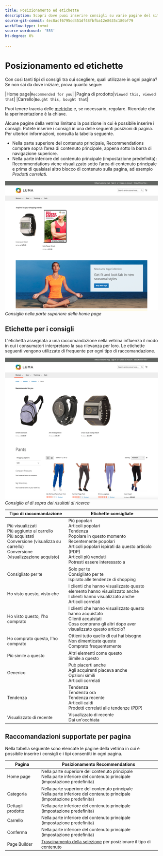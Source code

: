 ```yaml
---
title: Posizionamento ed etichette
description: Scopri dove puoi inserire consigli su varie pagine del sito e suggerimenti per le etichette utilizzate di frequente per ciascun tipo di raccomandazione.
source-git-commit: 4ec8acf6795cd451df48fbfba12e8635c180bf79
workflow-type: tm+mt
source-wordcount: '553'
ht-degree: 0%

---
```


# Posizionamento ed etichette

Con così tanti tipi di consigli tra cui scegliere, quali utilizzare in ogni pagina? Se non sai da dove iniziare, prova quanto segue:

|Home page|`Recommended for you`| |Pagina di prodotto|`Viewed this, viewed that`| |Carrello|`Bought this, bought that`|

Puoi tenere traccia delle [metriche](workspace.md) e, se necessario, regolare. Ricordate che la sperimentazione è la chiave.

Alcune pagine della vetrina limitano la posizione in cui è possibile inserire i consigli. Potete inserire i consigli in una delle seguenti posizioni di pagina. Per ulteriori informazioni, consulta la tabella seguente.

- Nella parte superiore del contenuto principale, Recommendations compare sopra l’area di contenuto principale, appena sotto la barra di navigazione superiore.
- Nella parte inferiore del contenuto principale (impostazione predefinita): Recommendations viene visualizzato sotto l’area di contenuto principale e prima di qualsiasi altro blocco di contenuto sulla pagina, ad esempio _Prodotti correlati_.

![Posizionamento dei consigli](assets/storefront-home-page-top.png)
_Consiglio nella parte superiore della home page_

## Etichette per i consigli

L&#39;etichetta assegnata a una raccomandazione nella vetrina influenza il modo in cui i consumatori interpretano la sua rilevanza per loro. Le etichette seguenti vengono utilizzate di frequente per ogni tipo di raccomandazione.

![Posizionamento dei consigli](assets/storefront-search-results-top.png)
_Consiglio al di sopra dei risultati di ricerca_

| Tipo di raccomandazione | Etichette consigliate |
|---|---|
| Più visualizzati<br> Più aggiunto al carrello<br>Più acquistati<br>Conversione (visualizza su carrello)<br>Conversione (visualizzazione acquisto) | Più popolari<br>Articoli popolari<br>Tendenza<br>Popolare in questo momento<br>Recentemente popolari<br>Articoli popolari ispirati da questo articolo (PDP)<br>Articoli più venduti<br>Potresti essere interessato a |
| Consigliato per te | Solo per te<br>Consigliato per te<br>Ispirato alle tendenze di shopping |
| Ho visto questo, visto che | I clienti che hanno visualizzato questo elemento hanno visualizzato anche<br>I clienti hanno visualizzato anche<br>Articoli correlati |
| Ho visto questo, l&#39;ho comprato | I clienti che hanno visualizzato questo hanno acquistato<br>Clienti acquistati<br>Cosa comprano gli altri dopo aver visualizzato questo articolo? |
| Ho comprato questo, l&#39;ho comprato | Ottieni tutto quello di cui hai bisogno<br>Non dimenticate queste<br>Comprato frequentemente |
| Più simile a questo | Altri elementi come questo<br>Simile a questo |
| Generico | Può piacerti anche<br>Agli acquirenti piaceva anche<br>Opzioni simili<br>Articoli correlati |
| Tendenza | Tendenza<br>Tendenza ora<br>Tendenza recente<br>Articoli caldi<br>Prodotti correlati alle tendenze (PDP) |
| Visualizzato di recente | Visualizzato di recente<br>Dai un&#39;occhiata |

## Raccomandazioni supportate per pagina

Nella tabella seguente sono elencate le pagine della vetrina in cui è possibile inserire i consigli e i tipi consentiti in ogni pagina.

| Pagina | Posizionamento Recommendations |
|---|---|
| Home page | Nella parte superiore del contenuto principale<br>Nella parte inferiore del contenuto principale (impostazione predefinita) | Più visualizzati<br>Più acquistati<br>Più aggiunto al carrello<br>Consigliato per te<br>Tendenza |
| Categoria | Nella parte superiore del contenuto principale<br>Nella parte inferiore del contenuto principale (impostazione predefinita) | Più visualizzati<br>Più acquistati<br>Più aggiunto al carrello<br>Consigliato per te<br>Tendenza |
| Dettagli prodotto | Nella parte inferiore del contenuto principale (impostazione predefinita) | Più visualizzati<br>Più acquistati<br>Più aggiunto al carrello<br>Ho visualizzato questo, visto che<br>Ho visto questo, l&#39;ho comprato<br>Ho comprato questo, l&#39;ho comprato<br>Più simile a questo<br>Tendenza<br>Somiglianza visiva |
| Carrello | Nella parte inferiore del contenuto principale (impostazione predefinita) | Più visualizzati<br>Più acquistati<br>Più aggiunto al carrello<br>Ho visualizzato questo, visto che<br>Ho visto questo, l&#39;ho comprato<br>Ho comprato questo, l&#39;ho comprato<br>Più simile a questo<br>Tendenza |
| Conferma | Nella parte inferiore del contenuto principale (impostazione predefinita) | Più visualizzati<br>Più acquistati<br>Più aggiunto al carrello<br>Ho visualizzato questo, visto che<br>Ho visto questo, l&#39;ho comprato<br>Ho comprato questo, l&#39;ho comprato<br>Più simile a questo<br>Tendenza |
| Page Builder | [Trascinamento della selezione](https://docs.magento.com/user-guide/cms/page-builder-add-recommendations.html#add-an-existing-recommendation-unit) per posizionare il tipo di contenuto | Più visualizzati<br>Più acquistati<br>Più aggiunto al carrello<br>Consigliato per te<br>Tendenza |
